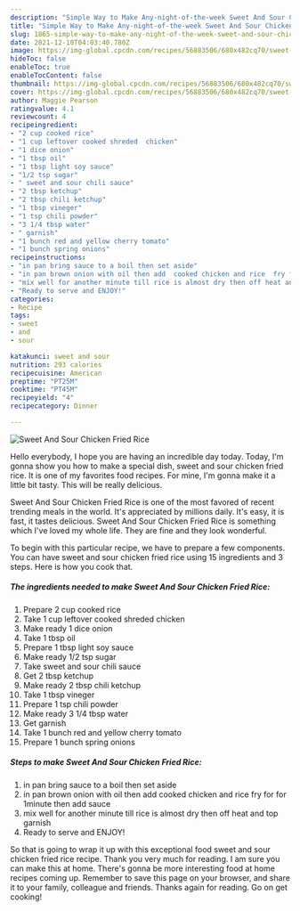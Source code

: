 ```yaml
---
description: "Simple Way to Make Any-night-of-the-week Sweet And Sour Chicken Fried Rice"
title: "Simple Way to Make Any-night-of-the-week Sweet And Sour Chicken Fried Rice"
slug: 1865-simple-way-to-make-any-night-of-the-week-sweet-and-sour-chicken-fried-rice
date: 2021-12-10T04:03:40.780Z
image: https://img-global.cpcdn.com/recipes/56883506/680x482cq70/sweet-and-sour-chicken-fried-rice-recipe-main-photo.jpg
hideToc: false
enableToc: true
enableTocContent: false
thumbnail: https://img-global.cpcdn.com/recipes/56883506/680x482cq70/sweet-and-sour-chicken-fried-rice-recipe-main-photo.jpg
cover: https://img-global.cpcdn.com/recipes/56883506/680x482cq70/sweet-and-sour-chicken-fried-rice-recipe-main-photo.jpg
author: Maggie Pearson
ratingvalue: 4.1
reviewcount: 4
recipeingredient:
- "2 cup cooked rice"
- "1 cup leftover cooked shreded  chicken"
- "1 dice onion"
- "1 tbsp oil"
- "1 tbsp light soy sauce"
- "1/2 tsp sugar"
- " sweet and sour chili sauce"
- "2 tbsp ketchup"
- "2 tbsp chili ketchup"
- "1 tbsp vineger"
- "1 tsp chili powder"
- "3 1/4 tbsp water"
- " garnish"
- "1 bunch red and yellow cherry tomato"
- "1 bunch spring onions"
recipeinstructions:
- "in pan bring sauce to a boil then set aside"
- "in pan brown onion with oil then add  cooked chicken and rice  fry for for 1minute then add sauce"
- "mix well for another minute till rice is almost dry then off heat and top garnish"
- "Ready to serve and ENJOY!"
categories:
- Recipe
tags:
- sweet
- and
- sour

katakunci: sweet and sour 
nutrition: 293 calories
recipecuisine: American
preptime: "PT25M"
cooktime: "PT45M"
recipeyield: "4"
recipecategory: Dinner

---
```



![Sweet And Sour Chicken Fried Rice](https://img-global.cpcdn.com/recipes/56883506/680x482cq70/sweet-and-sour-chicken-fried-rice-recipe-main-photo.jpg)

Hello everybody, I hope you are having an incredible day today. Today, I'm gonna show you how to make a special dish, sweet and sour chicken fried rice. It is one of my favorites food recipes. For mine, I'm gonna make it a little bit tasty. This will be really delicious.

Sweet And Sour Chicken Fried Rice is one of the most favored of recent trending meals in the world. It's appreciated by millions daily. It's easy, it is fast, it tastes delicious. Sweet And Sour Chicken Fried Rice is something which I've loved my whole life. They are fine and they look wonderful.




To begin with this particular recipe, we have to prepare a few components. You can have sweet and sour chicken fried rice using 15 ingredients and 3 steps. Here is how you cook that.

<!--inarticleads1-->

##### The ingredients needed to make Sweet And Sour Chicken Fried Rice:

1. Prepare 2 cup cooked rice
1. Take 1 cup leftover cooked shreded  chicken
1. Make ready 1 dice onion
1. Take 1 tbsp oil
1. Prepare 1 tbsp light soy sauce
1. Make ready 1/2 tsp sugar
1. Take  sweet and sour chili sauce
1. Get 2 tbsp ketchup
1. Make ready 2 tbsp chili ketchup
1. Take 1 tbsp vineger
1. Prepare 1 tsp chili powder
1. Make ready 3 1/4 tbsp water
1. Get  garnish
1. Take 1 bunch red and yellow cherry tomato
1. Prepare 1 bunch spring onions




<!--inarticleads2-->

##### Steps to make Sweet And Sour Chicken Fried Rice:

1. in pan bring sauce to a boil then set aside
1. in pan brown onion with oil then add  cooked chicken and rice  fry for for 1minute then add sauce
1. mix well for another minute till rice is almost dry then off heat and top garnish
1. Ready to serve and ENJOY!



So that is going to wrap it up with this exceptional food sweet and sour chicken fried rice recipe. Thank you very much for reading. I am sure you can make this at home. There's gonna be more interesting food at home recipes coming up. Remember to save this page on your browser, and share it to your family, colleague and friends. Thanks again for reading. Go on get cooking!
